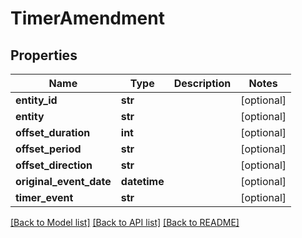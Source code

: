 # TimerAmendment

## Properties
Name | Type | Description | Notes
------------ | ------------- | ------------- | -------------
**entity_id** | **str** |  | [optional] 
**entity** | **str** |  | [optional] 
**offset_duration** | **int** |  | [optional] 
**offset_period** | **str** |  | [optional] 
**offset_direction** | **str** |  | [optional] 
**original_event_date** | **datetime** |  | [optional] 
**timer_event** | **str** |  | [optional] 

[[Back to Model list]](../README.md#documentation-for-models) [[Back to API list]](../README.md#documentation-for-api-endpoints) [[Back to README]](../README.md)

